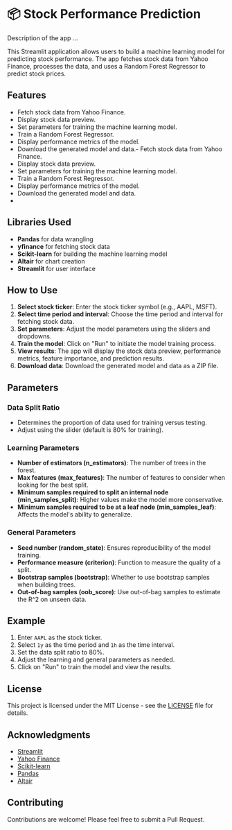 # 📦  Stock Performance Prediction


Description of the app ...

This Streamlit application allows users to build a machine learning model for predicting stock performance. The app fetches stock data from Yahoo Finance, processes the data, and uses a Random Forest Regressor to predict stock prices.

## Features

- Fetch stock data from Yahoo Finance.
- Display stock data preview.
- Set parameters for training the machine learning model.
- Train a Random Forest Regressor.
- Display performance metrics of the model.
- Download the generated model and data.- Fetch stock data from Yahoo Finance.
- Display stock data preview.
- Set parameters for training the machine learning model.
- Train a Random Forest Regressor.
- Display performance metrics of the model.
- Download the generated model and data.
- 
## Libraries Used

- **Pandas** for data wrangling
- **yfinance** for fetching stock data
- **Scikit-learn** for building the machine learning model
- **Altair** for chart creation
- **Streamlit** for user interface

## How to Use

1. **Select stock ticker**: Enter the stock ticker symbol (e.g., AAPL, MSFT).
2. **Select time period and interval**: Choose the time period and interval for fetching stock data.
3. **Set parameters**: Adjust the model parameters using the sliders and dropdowns.
4. **Train the model**: Click on "Run" to initiate the model training process.
5. **View results**: The app will display the stock data preview, performance metrics, feature importance, and prediction results.
6. **Download data**: Download the generated model and data as a ZIP file.

## Parameters

### Data Split Ratio
- Determines the proportion of data used for training versus testing.
- Adjust using the slider (default is 80% for training).

### Learning Parameters
- **Number of estimators (n_estimators)**: The number of trees in the forest.
- **Max features (max_features)**: The number of features to consider when looking for the best split.
- **Minimum samples required to split an internal node (min_samples_split)**: Higher values make the model more conservative.
- **Minimum samples required to be at a leaf node (min_samples_leaf)**: Affects the model's ability to generalize.

### General Parameters
- **Seed number (random_state)**: Ensures reproducibility of the model training.
- **Performance measure (criterion)**: Function to measure the quality of a split.
- **Bootstrap samples (bootstrap)**: Whether to use bootstrap samples when building trees.
- **Out-of-bag samples (oob_score)**: Use out-of-bag samples to estimate the R^2 on unseen data.

## Example

1. Enter `AAPL` as the stock ticker.
2. Select `1y` as the time period and `1h` as the time interval.
3. Set the data split ratio to 80%.
4. Adjust the learning and general parameters as needed.
5. Click on "Run" to train the model and view the results.

## License

This project is licensed under the MIT License - see the [LICENSE](LICENSE) file for details.

## Acknowledgments

- [Streamlit](https://www.streamlit.io/)
- [Yahoo Finance](https://finance.yahoo.com/)
- [Scikit-learn](https://scikit-learn.org/stable/)
- [Pandas](https://pandas.pydata.org/)
- [Altair](https://altair-viz.github.io/)

## Contributing

Contributions are welcome! Please feel free to submit a Pull Request.
